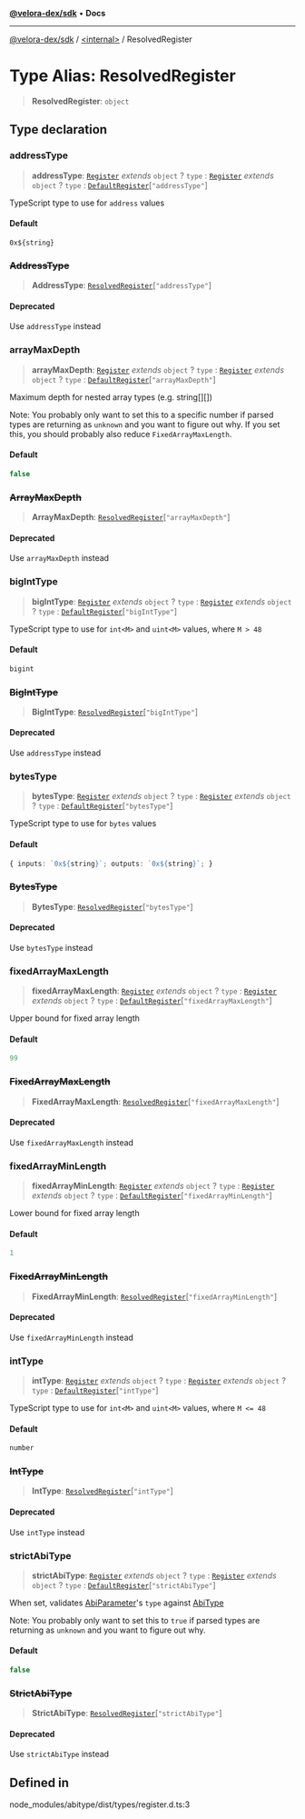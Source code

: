 [**@velora-dex/sdk**](../../README.md) • **Docs**

***

[@velora-dex/sdk](../../globals.md) / [\<internal\>](../README.md) / ResolvedRegister

# Type Alias: ResolvedRegister

> **ResolvedRegister**: `object`

## Type declaration

### addressType

> **addressType**: [`Register`](../interfaces/Register.md) *extends* `object` ? `type` : [`Register`](../interfaces/Register.md) *extends* `object` ? `type` : [`DefaultRegister`](DefaultRegister.md)\[`"addressType"`\]

TypeScript type to use for `address` values

#### Default

`0x${string}`

### ~~AddressType~~

> **AddressType**: [`ResolvedRegister`](ResolvedRegister.md)\[`"addressType"`\]

#### Deprecated

Use `addressType` instead

### arrayMaxDepth

> **arrayMaxDepth**: [`Register`](../interfaces/Register.md) *extends* `object` ? `type` : [`Register`](../interfaces/Register.md) *extends* `object` ? `type` : [`DefaultRegister`](DefaultRegister.md)\[`"arrayMaxDepth"`\]

Maximum depth for nested array types (e.g. string[][])

Note: You probably only want to set this to a specific number if parsed types are returning as `unknown`
and you want to figure out why. If you set this, you should probably also reduce `FixedArrayMaxLength`.

#### Default

```ts
false
```

### ~~ArrayMaxDepth~~

> **ArrayMaxDepth**: [`ResolvedRegister`](ResolvedRegister.md)\[`"arrayMaxDepth"`\]

#### Deprecated

Use `arrayMaxDepth` instead

### bigIntType

> **bigIntType**: [`Register`](../interfaces/Register.md) *extends* `object` ? `type` : [`Register`](../interfaces/Register.md) *extends* `object` ? `type` : [`DefaultRegister`](DefaultRegister.md)\[`"bigIntType"`\]

TypeScript type to use for `int<M>` and `uint<M>` values, where `M > 48`

#### Default

```ts
bigint
```

### ~~BigIntType~~

> **BigIntType**: [`ResolvedRegister`](ResolvedRegister.md)\[`"bigIntType"`\]

#### Deprecated

Use `addressType` instead

### bytesType

> **bytesType**: [`Register`](../interfaces/Register.md) *extends* `object` ? `type` : [`Register`](../interfaces/Register.md) *extends* `object` ? `type` : [`DefaultRegister`](DefaultRegister.md)\[`"bytesType"`\]

TypeScript type to use for `bytes` values

#### Default

```ts
{ inputs: `0x${string}`; outputs: `0x${string}`; }
```

### ~~BytesType~~

> **BytesType**: [`ResolvedRegister`](ResolvedRegister.md)\[`"bytesType"`\]

#### Deprecated

Use `bytesType` instead

### fixedArrayMaxLength

> **fixedArrayMaxLength**: [`Register`](../interfaces/Register.md) *extends* `object` ? `type` : [`Register`](../interfaces/Register.md) *extends* `object` ? `type` : [`DefaultRegister`](DefaultRegister.md)\[`"fixedArrayMaxLength"`\]

Upper bound for fixed array length

#### Default

```ts
99
```

### ~~FixedArrayMaxLength~~

> **FixedArrayMaxLength**: [`ResolvedRegister`](ResolvedRegister.md)\[`"fixedArrayMaxLength"`\]

#### Deprecated

Use `fixedArrayMaxLength` instead

### fixedArrayMinLength

> **fixedArrayMinLength**: [`Register`](../interfaces/Register.md) *extends* `object` ? `type` : [`Register`](../interfaces/Register.md) *extends* `object` ? `type` : [`DefaultRegister`](DefaultRegister.md)\[`"fixedArrayMinLength"`\]

Lower bound for fixed array length

#### Default

```ts
1
```

### ~~FixedArrayMinLength~~

> **FixedArrayMinLength**: [`ResolvedRegister`](ResolvedRegister.md)\[`"fixedArrayMinLength"`\]

#### Deprecated

Use `fixedArrayMinLength` instead

### intType

> **intType**: [`Register`](../interfaces/Register.md) *extends* `object` ? `type` : [`Register`](../interfaces/Register.md) *extends* `object` ? `type` : [`DefaultRegister`](DefaultRegister.md)\[`"intType"`\]

TypeScript type to use for `int<M>` and `uint<M>` values, where `M <= 48`

#### Default

```ts
number
```

### ~~IntType~~

> **IntType**: [`ResolvedRegister`](ResolvedRegister.md)\[`"intType"`\]

#### Deprecated

Use `intType` instead

### strictAbiType

> **strictAbiType**: [`Register`](../interfaces/Register.md) *extends* `object` ? `type` : [`Register`](../interfaces/Register.md) *extends* `object` ? `type` : [`DefaultRegister`](DefaultRegister.md)\[`"strictAbiType"`\]

When set, validates [AbiParameter](../namespaces/Users_alexeyshchur_Desktop_Repos_paraswap-sdk_node_modules_web3-types_lib_commonjs_index/type-aliases/AbiParameter.md)'s `type` against [AbiType](AbiType.md)

Note: You probably only want to set this to `true` if parsed types are returning as `unknown`
and you want to figure out why.

#### Default

```ts
false
```

### ~~StrictAbiType~~

> **StrictAbiType**: [`ResolvedRegister`](ResolvedRegister.md)\[`"strictAbiType"`\]

#### Deprecated

Use `strictAbiType` instead

## Defined in

node\_modules/abitype/dist/types/register.d.ts:3
